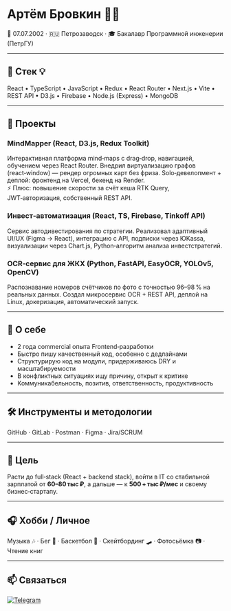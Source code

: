 # Артём Бровкин 👨‍💻

🎂 07.07.2002 · 🇷🇺 Петрозаводск · 🎓 Бакалавр Программной инженерии (ПетрГУ)

---

## 🧠 Стек 💡
React • TypeScript • JavaScript • Redux • React Router • Next.js • Vite • REST API • D3.js • Firebase • Node.js (Express) • MongoDB

---

## 🚀 Проекты

### **MindMapper** (React, D3.js, Redux Toolkit)
Интерактивная платформа mind‑maps с drag‑drop, навигацией, обучением через React Router. Внедрил виртуализацию графов (react‑window) — рендер огромных карт без фриза. Solo‑девелопмент + деплой: фронтенд на Vercel, бекенд на Render.  
⚡ Плюс: повышение скорости за счёт кеша RTK Query, JWT‑авторизация, собственный REST API.

### **Инвест‑автоматизация** (React, TS, Firebase, Tinkoff API)
Сервис автодивестирования по стратегии. Реализовал адаптивный UI/UX (Figma → React), интеграцию с API, подписки через ЮKassa, визуализации через Chart.js, Python‑алгоритм анализа инвестстратегий.

### **OCR‑сервис для ЖКХ** (Python, FastAPI, EasyOCR, YOLOv5, OpenCV)
Распознавание номеров счётчиков по фото с точностью 96–98 % на реальных данных. Создал микросервис OCR + REST API, деплой на Linux, докеризация, автоматический запуск.

---

## 💼 О себе
- 2 года commercial опыта Frontend‑разработки  
- Быстро пишу качественный код, особенно с дедлайнами  
- Структурирую код на модули, придерживаюсь DRY и масштабируемости  
- В конфликтных ситуациях ищу причину, открыт к критике  
- Коммуникабельность, позитив, ответственность, продуктивность  

---

## 🛠 Инструменты и методологии
GitHub · GitLab · Postman · Figma · Jira/SCRUM

---

## 🎯 Цель
Расти до full‑stack (React + backend stack), войти в IT со стабильной зарплатой от **60–80 тыс ₽**, а дальше — к **500 + тыс ₽/мес** и своему бизнес‑стартапу.

---

## 🎧 Хобби / Личное
Музыка 🎶 · Бег 🏃 · Баскетбол 🏀 · Скейтбординг 🛹 · Фотосьёмка 📷 · Чтение книг

---

## 📫 Связаться
[![Telegram](https://img.shields.io/badge/TG-@artem_dev-0099ff?style=for-the-badge&logo=telegram)](https://t.me/artem_dev)
